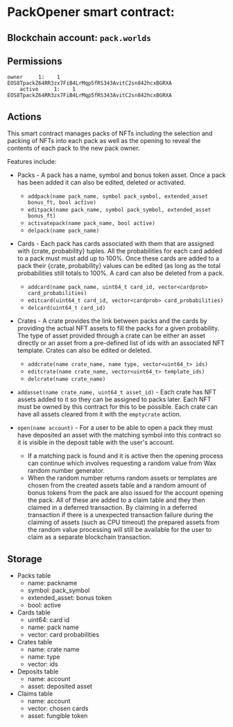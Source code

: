 # **PackOpener** smart contract:
## Blockchain account: `pack.worlds`
## Permissions

    owner     1:    1 EOS8TpackZ64RR3zx7FiB4LrMqp5fRS343AvitC2sn842hcxBGRXA
        active     1:    1 EOS8TpackZ64RR3zx7FiB4LrMqp5fRS343AvitC2sn842hcxBGRXA


## Actions

This smart contract manages packs of NFTs including the selection and packing of NFTs into each pack as well as the opening to reveal the contents of each pack to the new pack owner.

Features include:
*  Packs - A pack has a name, symbol and bonus token asset. Once a pack has been added it can also be edited, deleted or activated.
    * `addpack(name pack_name, symbol pack_symbol, extended_asset bonus_ft, bool active)`
    * `editpack(name pack_name, symbol pack_symbol, extended_asset bonus_ft)`
    * `activatepack(name pack_name, bool active)`
    * `delpack(name pack_name)`
*  Cards - Each pack has cards associated with them that are assigned with {crate, probability} tuples. All the probabilities for each card added to a pack must must add up to 100%. Once these cards are added to a pack their {crate, probability} values can be edited (as long as the total probabilities still totals to 100%. A card can also be deleted from a pack.
    * `addcard(name pack_name, uint64_t card_id, vector<cardprob> card_probabilities)`
    * `editcard(uint64_t card_id, vector<cardprob> card_probabilities)`
    * `delcard(uint64_t card_id)`
*  Crates - A crate provides the link between packs and the cards by providing the actual NFT assets to fill the packs for a given probability. The type of asset provided through a crate can be either an asset directly or an asset from a pre-defined list of ids with an associated NFT template. Crates can also be edited or deleted.
    * `addcrate(name crate_name, name type, vector<uint64_t> ids)`
    * `editcrate(name crate_name, vector<uint64_t> template_ids)`
    * `delcrate(name crate_name)`
*  `addasset(name crate_name, uint64_t asset_id)` - Each crate has NFT assets added to it so they can be assigned to packs later. Each NFT must be owned by this contract for this to be possible. Each crate can have all assets cleared from it with the `emptycrate` action.
    
*  `open(name account)` - For a user to be able to open a pack they must have deposited an asset with the matching symbol into this contract so it is visible in the deposit table with the user's account.
    * If a matching pack is found and it is active then the opening process can continue which involves requesting a random value from Wax random number generator.
    * When the random number returns random assets or templates are chosen from the created assets table and a random amount of bonus tokens from the pack are also issued for the account opening the pack. All of these are added to a claim table and they then claimed in a deferred transaction. By claiming in a deferred transaction if there is a unexpected transaction failure during the claiming of assets (such as CPU timeout) the prepared assets from the random value processing will still be available for the user to claim as a separate blockchain transaction.

## Storage
* Packs table
    * name: packname
    * symbol: pack_symbol
    * extended_asset: bonus token
    * bool: active
* Cards table
    * uint64: card id
    * name: pack name
    * vector<cardprob>: card probabilities
* Crates table
    * name: crate name
    * name: type
    * vector<uint64>: ids
* Deposits table
    * name: account
    * asset: deposited asset
* Claims table
    * name: account
    * vector<chosen card>: chosen cards
    * asset: fungible token